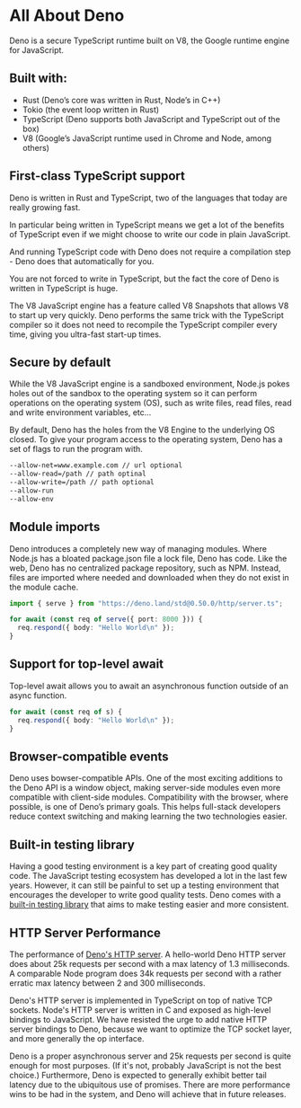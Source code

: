 # All About Deno

Deno is a secure TypeScript runtime built on V8, the Google runtime engine for JavaScript.

## Built with:

- Rust (Deno’s core was written in Rust, Node’s in C++)
- Tokio (the event loop written in Rust)
- TypeScript (Deno supports both JavaScript and TypeScript out of the box)
- V8 (Google’s JavaScript runtime used in Chrome and Node, among others)

## First-class TypeScript support

Deno is written in Rust and TypeScript, two of the languages that today are really growing fast.

In particular being written in TypeScript means we get a lot of the benefits of TypeScript even if we might choose to write our code in plain JavaScript.

And running TypeScript code with Deno does not require a compilation step - Deno does that automatically for you.

You are not forced to write in TypeScript, but the fact the core of Deno is written in TypeScript is huge.

The V8 JavaScript engine has a feature called V8 Snapshots that allows V8 to start up very quickly. Deno performs the same trick with the TypeScript compiler so it does not need to recompile the TypeScript compiler every time, giving you ultra-fast start-up times.

## Secure by default

While the V8 JavaScript engine is a sandboxed environment, Node.js pokes holes out of the sandbox to the operating system so it can perform operations on the operating system (OS), such as write files, read files, read and write environment variables, etc…

By default, Deno has the holes from the V8 Engine to the underlying OS closed. To give your program access to the operating system, Deno has a set of flags to run the program with.

```sh
--allow-net=www.example.com // url optional
--allow-read=/path // path optinal
--allow-write=/path // path optional
--allow-run
--allow-env
```

## Module imports

Deno introduces a completely new way of managing modules. Where Node.js has a bloated package.json file a lock file, Deno has code. Like the web, Deno has no centralized package repository, such as NPM. Instead, files are imported where needed and downloaded when they do not exist in the module cache.

```ts
import { serve } from "https://deno.land/std@0.50.0/http/server.ts";

for await (const req of serve({ port: 8000 })) {
  req.respond({ body: "Hello World\n" });
}
```

## Support for top-level await

Top-level await allows you to await an asynchronous function outside of an async function.

```ts
for await (const req of s) {
  req.respond({ body: "Hello World\n" });
}
```

## Browser-compatible events

Deno uses bowser-compatible APIs. One of the most exciting additions to the Deno API is a window object, making server-side modules even more compatible with client-side modules.
Compatibility with the browser, where possible, is one of Deno’s primary goals. This helps full-stack developers reduce context switching and making learning the two technologies easier.

## Built-in testing library

Having a good testing environment is a key part of creating good quality code. The JavaScript testing ecosystem has developed a lot in the last few years. However, it can still be painful to set up a testing environment that encourages the developer to write good quality tests.
Deno comes with a [built-in testing library](https://deno.land/std/testing) that aims to make testing easier and more consistent.

## HTTP Server Performance

The performance of [Deno's HTTP server](https://deno.land/benchmarks). A hello-world Deno HTTP server does about 25k requests per second with a max latency of 1.3 milliseconds. A comparable Node program does 34k requests per second with a rather erratic max latency between 2 and 300 milliseconds.

Deno's HTTP server is implemented in TypeScript on top of native TCP sockets. Node's HTTP server is written in C and exposed as high-level bindings to JavaScript. We have resisted the urge to add native HTTP server bindings to Deno, because we want to optimize the TCP socket layer, and more generally the op interface.

Deno is a proper asynchronous server and 25k requests per second is quite enough for most purposes. (If it's not, probably JavaScript is not the best choice.) Furthermore, Deno is expected to generally exhibit better tail latency due to the ubiquitous use of promises. There are more performance wins to be had in the system, and Deno will achieve that in future releases.
